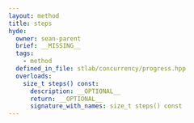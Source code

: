 ```yaml
---
layout: method
title: steps
hyde:
  owner: sean-parent
  brief: __MISSING__
  tags:
    - method
  defined_in_file: stlab/concurrency/progress.hpp
  overloads:
    size_t steps() const:
      description: __OPTIONAL__
      return: __OPTIONAL__
      signature_with_names: size_t steps() const
---
```

